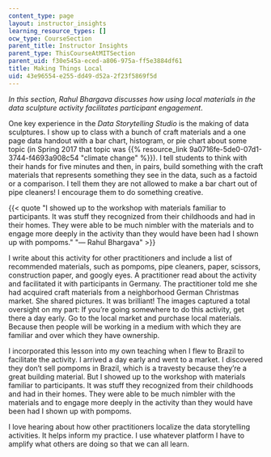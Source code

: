 ```yaml
---
content_type: page
layout: instructor_insights
learning_resource_types: []
ocw_type: CourseSection
parent_title: Instructor Insights
parent_type: ThisCourseAtMITSection
parent_uid: f30e545a-eced-a806-975a-ff5e3884df61
title: Making Things Local
uid: 43e96554-e255-dd49-d52a-2f23f5869f5d
---
```


_In this section, Rahul Bhargava discusses how using local materials in the data sculpture activity facilitates participant engagement_.

One key experience in the _Data Storytelling Studio_ is the making of data sculptures. I show up to class with a bunch of craft materials and a one page data handout with a bar chart, histogram, or pie chart about some topic (in Spring 2017 that topic was {{% resource_link 9a0716fe-5de0-07d1-3744-f4693a908c54 "climate change" %}}). I tell students to think with their hands for five minutes and then, in pairs, build something with the craft materials that represents something they see in the data, such as a factoid or a comparison. I tell them they are not allowed to make a bar chart out of pipe cleaners! I encourage them to do something creative. 

{{< quote "I showed up to the workshop with materials familiar to participants. It was stuff they recognized from their childhoods and had in their homes. They were able to be much nimbler with the materials and to engage more deeply in the activity than they would have been had I shown up with pompoms." "— Rahul Bhargava" >}}

I write about this activity for other practitioners and include a list of recommended materials, such as pompoms, pipe cleaners, paper, scissors, construction paper, and googly eyes. A practitioner read about the activity and facilitated it with participants in Germany. The practitioner told me she had acquired craft materials from a neighborhood German Christmas market. She shared pictures. It was brilliant! The images captured a total oversight on my part: If you’re going somewhere to do this activity, get there a day early. Go to the local market and purchase local materials. Because then people will be working in a medium with which they are familiar and over which they have ownership.

I incorporated this lesson into my own teaching when I flew to Brazil to facilitate the activity. I arrived a day early and went to a market. I discovered they don’t sell pompoms in Brazil, which is a travesty because they’re a great building material. But I showed up to the workshop with materials familiar to participants. It was stuff they recognized from their childhoods and had in their homes. They were able to be much nimbler with the materials and to engage more deeply in the activity than they would have been had I shown up with pompoms. 

I love hearing about how other practitioners localize the data storytelling activities. It helps inform my practice. I use whatever platform I have to amplify what others are doing so that we can all learn.
